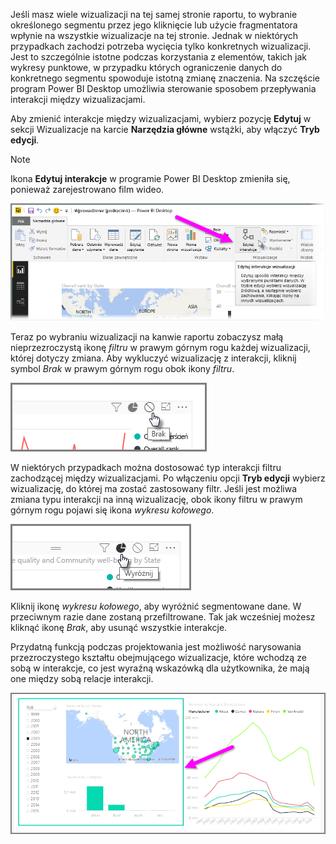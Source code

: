 Jeśli masz wiele wizualizacji na tej samej stronie raportu, to wybranie określonego segmentu przez jego kliknięcie lub użycie fragmentatora wpłynie na wszystkie wizualizacje na tej stronie. Jednak w niektórych przypadkach zachodzi potrzeba wycięcia tylko konkretnych wizualizacji. Jest to szczególnie istotne podczas korzystania z elementów, takich jak wykresy punktowe, w przypadku których ograniczenie danych do konkretnego segmentu spowoduje istotną zmianę znaczenia. Na szczęście program Power BI Desktop umożliwia sterowanie sposobem przepływania interakcji między wizualizacjami.

Aby zmienić interakcje między wizualizacjami, wybierz pozycję **Edytuj** w sekcji Wizualizacje na karcie **Narzędzia główne** wstążki, aby włączyć **Tryb edycji**.

>[!NOTE]
>Ikona **Edytuj interakcje** w programie Power BI Desktop zmieniła się, ponieważ zarejestrowano film wideo.
> 
> 

![](media/3-11a-create-interaction-between-visualizations/3-11a_1.png)

Teraz po wybraniu wizualizacji na kanwie raportu zobaczysz małą nieprzezroczystą ikonę *filtru* w prawym górnym rogu każdej wizualizacji, której dotyczy zmiana. Aby wykluczyć wizualizację z interakcji, kliknij symbol *Brak* w prawym górnym rogu obok ikony *filtru*.

![](media/3-11a-create-interaction-between-visualizations/3-11a_2.png)

W niektórych przypadkach można dostosować typ interakcji filtru zachodzącej między wizualizacjami. Po włączeniu opcji **Tryb edycji** wybierz wizualizację, do której ma zostać zastosowany filtr. Jeśli jest możliwa zmiana typu interakcji na inną wizualizację, obok ikony filtru w prawym górnym rogu pojawi się ikona *wykresu kołowego*.

![](media/3-11a-create-interaction-between-visualizations/3-11a_3.png)

Kliknij ikonę *wykresu kołowego*, aby wyróżnić segmentowane dane. W przeciwnym razie dane zostaną przefiltrowane. Tak jak wcześniej możesz kliknąć ikonę *Brak*, aby usunąć wszystkie interakcje.

Przydatną funkcją podczas projektowania jest możliwość narysowania przezroczystego kształtu obejmującego wizualizacje, które wchodzą ze sobą w interakcje, co jest wyraźną wskazówką dla użytkownika, że mają one między sobą relacje interakcji.

![](media/3-11a-create-interaction-between-visualizations/3-11a_4.png)

